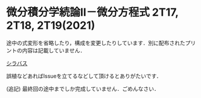 # 微分積分学続論II－微分方程式 2T17, 2T18, 2T19(2021)

途中の式変形を省略したり，構成を変更したりしています．別に配布されたプリントの内容は記載していません．

[シラバス](https://ocw.kyoto-u.ac.jp/syllabus/?act=detail&syllabus_id=la_38780&year=2021)

誤植などあればIssueを立てるなどして頂けるとありがたいです．

(追記) 最終回の途中までしか完成していません．ごめんなさい．
